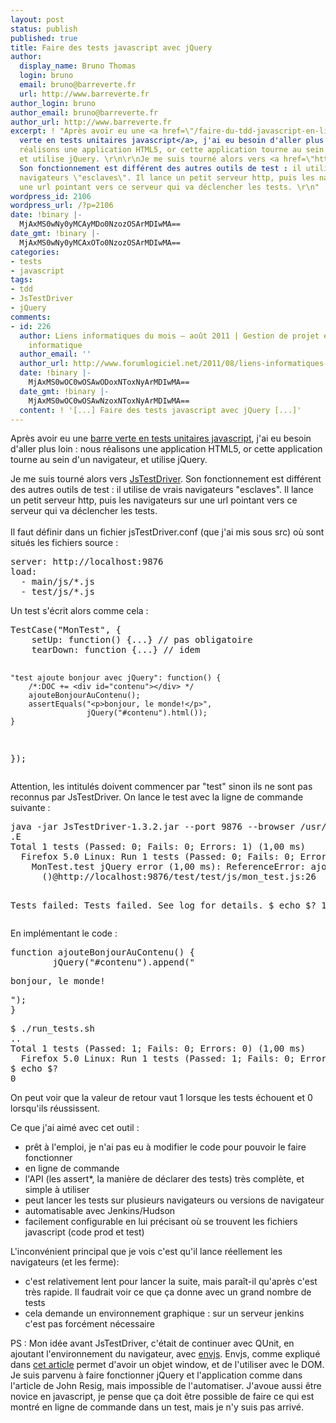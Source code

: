 ```yaml
---
layout: post
status: publish
published: true
title: Faire des tests javascript avec jQuery
author:
  display_name: Bruno Thomas
  login: bruno
  email: bruno@barreverte.fr
  url: http://www.barreverte.fr
author_login: bruno
author_email: bruno@barreverte.fr
author_url: http://www.barreverte.fr
excerpt: ! "Après avoir eu une <a href=\"/faire-du-tdd-javascript-en-ligne-de-commande-avec-qunit\">barre
  verte en tests unitaires javascript</a>, j'ai eu besoin d'aller plus loin : nous
  réalisons une application HTML5, or cette application tourne au sein d'un navigateur,
  et utilise jQuery. \r\n\r\nJe me suis tourné alors vers <a href=\"http://code.google.com/p/js-test-driver/\">JsTestDriver</a>.
  Son fonctionnement est différent des autres outils de test : il utilise de vrais
  navigateurs \"esclaves\". Il lance un petit serveur http, puis les navigateurs sur
  une url pointant vers ce serveur qui va déclencher les tests. \r\n"
wordpress_id: 2106
wordpress_url: /?p=2106
date: !binary |-
  MjAxMS0wNy0yMCAyMDo0NzozOSArMDIwMA==
date_gmt: !binary |-
  MjAxMS0wNy0yMCAxOTo0NzozOSArMDIwMA==
categories:
- tests
- javascript
tags:
- tdd
- JsTestDriver
- jQuery
comments:
- id: 226
  author: Liens informatiques du mois – août 2011 | Gestion de projet et développement
    informatique
  author_email: ''
  author_url: http://www.forumlogiciel.net/2011/08/liens-informatiques-du-mois-%e2%80%93-aout-2011/
  date: !binary |-
    MjAxMS0wOC0wOSAwODoxNToxNyArMDIwMA==
  date_gmt: !binary |-
    MjAxMS0wOC0wOSAwNzoxNToxNyArMDIwMA==
  content: ! '[...] Faire des tests javascript avec jQuery [...]'
---
```

<p>Après avoir eu une <a href="/faire-du-tdd-javascript-en-ligne-de-commande-avec-qunit">barre verte en tests unitaires javascript</a>, j'ai eu besoin d'aller plus loin : nous réalisons une application HTML5, or cette application tourne au sein d'un navigateur, et utilise jQuery. </p>
<p>Je me suis tourné alors vers <a href="http://code.google.com/p/js-test-driver/">JsTestDriver</a>. Son fonctionnement est différent des autres outils de test : il utilise de vrais navigateurs "esclaves". Il lance un petit serveur http, puis les navigateurs sur une url pointant vers ce serveur qui va déclencher les tests.<br />
<a id="more"></a><a id="more-2106"></a><br />
Il faut définir dans un fichier jsTestDriver.conf (que j'ai mis sous src) où sont situés les fichiers source :</p>
<pre>
server: http://localhost:9876
load:
  - main/js/*.js
  - test/js/*.js
</pre>
<p>Un test s'écrit alors comme cela : </p>
<pre lang="javascript">
TestCase("MonTest", {
    setUp: function() {...} // pas obligatoire
    tearDown: function {...} // idem

    "test ajoute bonjour avec jQuery": function() {
        /*:DOC += <div id="contenu"></div> */
        ajouteBonjourAuContenu();
        assertEquals("<p>bonjour, le monde!</p>", 
                     jQuery("#contenu").html());
    }
});
</pre>
<p>Attention, les intitulés doivent commencer par "test" sinon ils ne sont pas reconnus par JsTestDriver. On lance le test avec la ligne de commande suivante :</p>
<pre lang="bash">
java -jar JsTestDriver-1.3.2.jar --port 9876 --browser /usr/bin/firefox --tests all
.E
Total 1 tests (Passed: 0; Fails: 0; Errors: 1) (1,00 ms)
  Firefox 5.0 Linux: Run 1 tests (Passed: 0; Fails: 0; Errors 1) (1,00 ms)
    MonTest.test jQuery error (1,00 ms): ReferenceError: ajouteBonjourAuContenu is not defined
      ()@http://localhost:9876/test/test/js/mon_test.js:26

Tests failed: Tests failed. See log for details.
$ echo $?
1
</pre>
<p>En implémentant le code :</p>
<pre lang="javascript">
function ajouteBonjourAuContenu() {
        jQuery("#contenu").append("<p>bonjour, le monde!</p>");
}
</pre>
<pre lang="bash">
$ ./run_tests.sh 
..
Total 1 tests (Passed: 1; Fails: 0; Errors: 0) (1,00 ms)
  Firefox 5.0 Linux: Run 1 tests (Passed: 1; Fails: 0; Errors 0) (1,00 ms)
$ echo $?
0
</pre>
<p>On peut voir que la valeur de retour vaut 1 lorsque les tests échouent et 0 lorsqu'ils réussissent. </p>
<p>Ce que j'ai aimé avec cet outil :</p>
<ul>
<li> prêt à l'emploi, je n'ai pas eu à modifier le code pour pouvoir le faire fonctionner</li>
<li>en ligne de commande</li>
<li>l'API (les assert*, la manière de déclarer des tests) très complète, et simple à utiliser</li>
<li>peut lancer les tests sur plusieurs navigateurs ou versions de navigateur</li>
<li>automatisable avec Jenkins/Hudson</li>
<li>facilement configurable en lui précisant où se trouvent les fichiers javascript (code prod et test)</li>
</ul>
<p>L'inconvénient principal que je vois c'est qu'il lance réellement les navigateurs (et les ferme):</p>
<ul>
<li>c'est relativement lent pour lancer la suite, mais paraît-il qu'après c'est très rapide. Il faudrait voir ce que ça donne avec un grand nombre de tests</li>
<li>cela demande un environnement graphique : sur un serveur jenkins c'est pas forcément nécessaire</li>
</ul>
<p>PS : Mon idée avant JsTestDriver, c'était de continuer avec QUnit, en ajoutant l'environnement du navigateur, avec <a href="http://www.envjs.com/">envjs</a>. Envjs, comme expliqué dans <a href="http://ejohn.org/blog/bringing-the-browser-to-the-server/">cet article</a> permet d'avoir un objet window, et de l'utiliser avec le DOM. Je suis parvenu à faire fonctionner jQuery et l'application comme dans l'article de John Resig, mais impossible de l'automatiser. J'avoue aussi être novice en javascript, je pense que ça doit être possible de faire ce qui est montré en ligne de commande dans un test, mais je n'y suis pas arrivé.</p>
